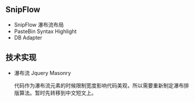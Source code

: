 SnipFlow
---------------------

+ SnipFlow 瀑布流布局
+ PasteBin Syntax Highlight
+ DB Adapter

技术实现
---------------------

+ 瀑布流 Jquery Masonry

  代码作为瀑布流元素的时候限制宽度影响代码美观，所以需要重新制定瀑布排版算法。暂时先转移到中文短文上。
